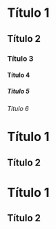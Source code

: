 # Título 1

## Título 2

### Título 3

#### Título 4

##### Título 5

###### Título 6

<!--Formas não tão usuais-->

Título 1
=

Título 2
-

# Título 1 #

## Título 2 ##
